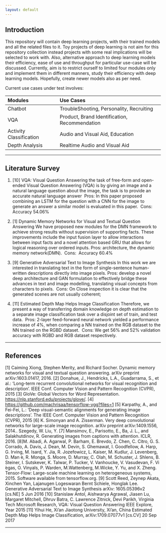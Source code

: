```yaml
---
layout: default
---
```


## Introduction

This repository will contain deep learning projects, with their trained models and all the related files to it.
Toy projects of deep learning is not aim for this repository collection instead projects with some real implications will
be selected to work with.
Also, alternative approach to deep learning models their efficiency, ease of use and throughput for particular use-case will
be discussed. Currently, aim is to restrict ourself to limited four modules only and implement them in different manners,
study their efficiency with deep learning models. Hopefully, create newer models also as per need.

Current use cases under test involves:

|   Modules               |                 Use Cases                     |
|:------------------------|:----------------------------------------------|
| Chatbot                 | TroubleShooting, Personality, Recruiting      |
| VQA                     | Product, Brand Identification, Recommendation |
| Activity Classification | Audio and Visual Aid, Education               |
| Depth Analysis          | Realtime Audio and Visual Aid                 |

* * *

## Literature Survey

1. [10] VQA: Visual Question Answering the task of free-form and open-ended Visual Question
Answering (VQA) is by giving an image and a natural language question about the image, the task is
to provide an accurate natural language answer ​ Pros: In this paper proposed combining an LSTM for
the question with a CNN for the image to generate an answer a similar model is evaluated in this
paper. ​ Cons:​ Accuracy 54.06%

2. [1] Dynamic Memory Networks for Visual and Textual Question Answering We have
proposed new modules for the DMN framework to achieve strong results without supervision of
supporting facts. These improvements include the input fusion layer to allow interactions between
input facts and a novel attention based GRU that allows for logical reasoning over ordered inputs.
Pros:​ architecture, the dynamic memory network(DMN). ​ Cons: ​ Accuracy 60.4%
3. [9] Generative Adversarial Text to Image Synthesis In this work we are interested in
translating text in the form of single-sentence human-written descriptions directly into image pixels.
Pros: develop a novel deep architecture and GAN formulation to effectively bridge these advances in
text and image modelling, translating visual concepts from characters to pixels. ​ Cons: On Close
inspection it is clear that the generated scenes are not usually coherent;
4. [11] Estimated Depth Map Helps Image Classification Therefore, we present a way of
transferring domain knowledge on depth estimation to a separate image classification task over a
disjoint set of train, and test data. ​ Pros: 2-layer feed-forward neural network yielded a performance
increase of 4%, when comparing a NN trained on the RGB dataset to the NN trained on the RGBD
dataset. ​ Cons:​ We get 56% and 52% validation accuracy with RGBD and RGB dataset respectively.

* * *

## References

[1] Caiming Xiong, Stephen Merity, and Richard Socher. Dynamic memory networks for visual and
textual question answering. arXiv preprint arXiv:1603.01417, 2016.
[2] Donahue, J., Hendricks, L.A., Guadarrama, S., et al.: ‘Long-term recurrent convolutional
networks for visual recognition and description’. IEEE Conf. Computer Vision and Pattern
Recognition (CVPR), 2015
[3] GloVe: Global Vectors for Word Representation. ​ https://nlp.stanford.edu/projects/glove/​ .
[4] ​ https://github.com/machrisaa/tensorflow-vgg?files=1
[5] Karpathy, A., and Fei-Fei, L.: ‘Deep visual-semantic alignments for generating image
descriptions’. The IEEE Conf. Computer Vision and Pattern Recognition (CVPR), 2015
[6] K. Simonyan and A. Zisserman. Very deep convolutional networks for large-scale image
recognition. arXiv preprint arXiv:1409.1556, 2014.. Szegedy, W. Liu, Y.
[7] Mansimov, E., Parisotto, E., Ba, J. L., and Salakhutdinov, R. Generating images from captions
with attention. ICLR, 2016.
[8]M. Abadi, A. Agarwal, P. Barham, E. Brevdo, Z. Chen, C. Citro, G. S. Corrado, A. Davis, J. Dean,
M. Devin, S. Ghemawat, I. Goodfellow, A. Harp, G. Irving, M. Isard, Y. Jia, R. Jozefowicz, L.
Kaiser, M. Kudlur, J. Levenberg, D. Man ́e, R. Monga, S. Moore, D. Murray, C. Olah, M. Schuster, J.
Shlens, B. Steiner, I. Sutskever, K. Talwar, P. Tucker, V. Vanhoucke, V. Vasudevan, F. Vi ́egas, O.
Vinyals, P. Warden, M.Wattenberg, M.Wicke, Y. Yu, and X. Zheng. Tensor-Flow: Large-scale
machine learning on heterogeneous systems, 2015. Software available from tensorflow.org.
[9] Scott Reed, Zeynep Akata, Xinchen Yan, Lajanugen Logeswaran Bernt Schiele, Honglak Lee.
Generative Adversarial Text to Image Synthesis arXiv: 1605.05396v2 [cs.NE] 5 Jun 2016
[10] Stanislaw Antol, Aishwarya Agrawal, Jiasen Lu, Margaret Mitchell, Dhruv Batra, C. Lawrence
Zitnick, Devi Parikh, Virginia Tech Microsoft Research, VQA: Visual Question Answering IEEE
Explore, Year 2015
[11] Yihui He, Xi’an Jiaotong University, Xi’an, China Estimated Depth Map Helps Image
Classification, arXiv:1709.07077v1 [cs.CV] 20 Sep 2017

* * *

